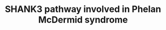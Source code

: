 ---
annotations:
- id: PW:0000013
  parent: disease pathway
  type: Pathway Ontology
  value: disease pathway
- id: DOID:0080354
  parent: genetic disease
  type: Disease Ontology
  value: Phelan-McDermid syndrome
authors:
- SabyaSherpa
- Duan
- Fehrhart
citedin: ''
communities:
- RareDiseases
description: This pathway shows the molecular pathway around the SHANK3 gene. Mutations
  in SHANK3 can cause Phelan McDermid syndrome.
last-edited: 2025-08-12
ndex: null
organisms:
- Homo sapiens
redirect_from:
- /index.php/Pathway:WP5566
- /instance/WP5566
- /instance/WP5566_r140302
revision: r140302
schema-jsonld:
- '@context': https://schema.org/
  '@id': https://wikipathways.github.io/pathways/WP5566.html
  '@type': Dataset
  creator:
    '@type': Organization
    name: WikiPathways
  description: This pathway shows the molecular pathway around the SHANK3 gene. Mutations
    in SHANK3 can cause Phelan McDermid syndrome.
  keywords:
  - ABI1
  - ACTB
  - ADGRL1
  - ARHGAP44
  - ARHGEF7
  - BAIAP2
  - CAMK2A
  - CDC42
  - CTNND2
  - CTTN
  - DBNL
  - DLGAP1
  - GRIA1
  - GRIA2
  - GRIN1
  - GRIN2B
  - GRM1
  - GRM5
  - HCN1
  - HOMER1
  - HRAS
  - ITGB1
  - ITPR1
  - LZTS3
  - MAP3K7
  - PAK1
  - PSD-95
  - RAC1
  - RAP1A
  - SHANK3
  - SHARPIN
  - SPAAR
  - SPTAN1
  - SYNGAP1
  - TAB2/3
  - Zn(2+)
  - glutamate
  license: CC0
  name: SHANK3 pathway involved in Phelan McDermid syndrome
seo: CreativeWork
title: SHANK3 pathway involved in Phelan McDermid syndrome
wpid: WP5566
---